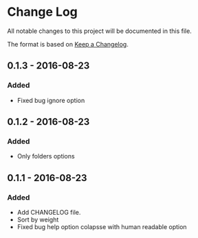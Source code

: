 # Change Log
All notable changes to this project will be documented in this file.

The format is based on [Keep a Changelog](http://keepachangelog.com/).

## 0.1.3 - 2016-08-23
### Added
- Fixed bug ignore option

## 0.1.2 - 2016-08-23
### Added
- Only folders options

## 0.1.1 - 2016-08-23
### Added
- Add CHANGELOG file.
- Sort by weight
- Fixed bug help option colapsse with human readable option

[0.1.3]: https://github.com/comodinx/sizeable/compare/v0.1.2...v0.1.3
[0.1.2]: https://github.com/comodinx/sizeable/compare/v0.1.1...v0.1.2
[0.1.1]: https://github.com/comodinx/sizeable/compare/v0.1.0...v0.1.1